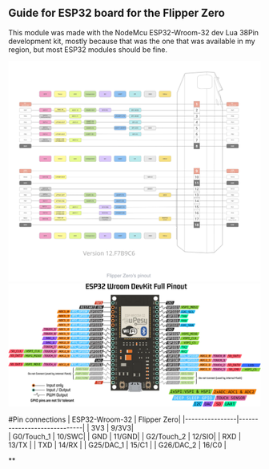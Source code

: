 ## Guide for ESP32 board for the Flipper Zero 


This module was made with the NodeMcu ESP32-Wroom-32 dev Lua 38Pin development kit, mostly because that was the one that was available in my region, but most ESP32 modules should be fine.

![](/4.Docs/Images/FlipperZeroPinout.png)
![](/4.Docs/Images/doc-esp32-wroom-pinout.png.webp)


#Pin connections 
| ESP32-Wroom-32 | Flipper Zero|
|----------------|-----------------------------|
| 3V3            | 9/3V3|  
| G0/Touch_1     | 10/SWC|
| GND            | 11/GND|
| G2/Touch_2     | 12/SIO|
| RXD            | 13/TX |
| TXD            | 14/RX |
| G25/DAC_1      | 15/C1 |
| G26/DAC_2      | 16/C0 |
 
**
